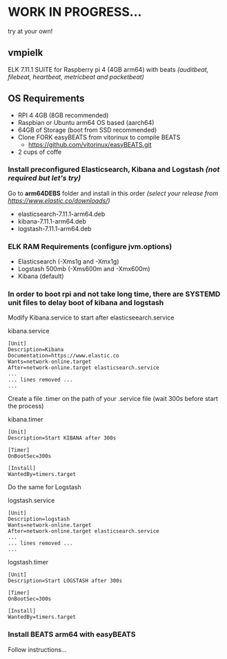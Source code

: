 # WORK IN PROGRESS... 
try at your own!

## vmpielk
ELK 7.11.1 SUITE for Raspberry pi 4 (4GB arm64) with beats *(auditbeat, filebeat, heartbeat, metricbeat and packetbeat)*

## OS Requirements
- RPI 4 4GB (8GB recommended)
- Raspbian or Ubuntu arm64 OS based (aarch64)
- 64GB of Storage (boot from SSD recommended)
- Clone FORK easyBEATS from vitorinux to compile BEATS
	- https://github.com/vitorinux/easyBEATS.git
- 2 cups of coffe




### Install preconfigured Elasticsearch, Kibana and Logstash *(not required but let's try)* 

Go to **arm64DEBS** folder and install in this order *(select your release from https://www.elastic.co/downloads/)*
 - elasticsearch-7.11.1-arm64.deb
 - kibana-7.11.1-arm64.deb
 - logstash-7.11.1-arm64.deb

### ELK RAM Requirements (configure jvm.options)
- Elasticsearch (-Xms1g and -Xmx1g)
- Logstash 500mb (-Xms600m and -Xmx600m)
- Kibana (default)


### In order to boot rpi and not take long time, there are SYSTEMD unit files to delay boot of kibana and logstash
Modify Kibana.service to start after elasticseearch.service

kibana.service 
```
[Unit]
Description=Kibana
Documentation=https://www.elastic.co
Wants=network-online.target
After=network-online.target elasticsearch.service
...
... lines removed ...
...

```

Create a file .timer on the path of your .service file (wait 300s before start the process)

kibana.timer 
```
[Unit]
Description=Start KIBANA after 300s

[Timer]
OnBootSec=300s

[Install]
WantedBy=timers.target

```

Do the same for Logstash

logstash.service

```
[Unit]
Description=logstash
Wants=network-online.target
After=network-online.target elasticsearch.service
...
... lines removed ...
...
```

logstash.timer
```
[Unit]
Description=Start LOGSTASH after 300s

[Timer]
OnBootSec=300s

[Install]
WantedBy=timers.target

```



### Install BEATS arm64 with easyBEATS
Follow instructions...









